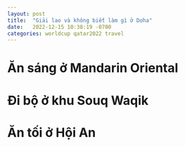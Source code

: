 ```yaml
---
layout: post
title:  "Giải lao và không biết làm gì ở Doha"
date:   2022-12-15 10:38:19 -0700
categories: worldcup qatar2022 travel
---
```


# Ăn sáng ở Mandarin Oriental 

# Đi bộ ở khu Souq Waqik 

# Ăn tối ở Hội An



















